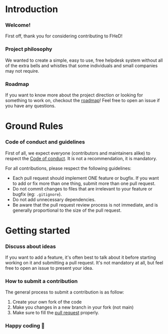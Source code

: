 # Introduction

### Welcome!

First off, thank you for considering contributing to FHeD!

### Project philosophy

We wanted to create a simple, easy to use, free helpdesk system without all of the extra bells and whistles that some individuals and small companies may not require.

### Roadmap

If you want to know more about the project direction or looking for something to work on, checkout the [roadmap](https://github.com/luketainton/FHeD#Roadmap)!
Feel free to open an issue if you have any questions.

# Ground Rules

### Code of conduct and guidelines

First of all, we expect everyone (contributors and maintainers alike) to respect the [Code of conduct](https://github.com/luketainton/FHeD/blob/main/.github/CODE_OF_CONDUCT.md). It is not a recommendation, it is mandatory.

For all contributions, please respect the following guidelines:

* Each pull request should implement ONE feature or bugfix. If you want to add or fix more than one thing, submit more than one pull request.
* Do not commit changes to files that are irrelevant to your feature or bugfix (eg: `.gitignore`).
* Do not add unnecessary dependencies.
* Be aware that the pull request review process is not immediate, and is generally proportional to the size of the pull request.

# Getting started

### Discuss about ideas

If you want to add a feature, it's often best to talk about it before starting working on it and submitting a pull request. It's not mandatory at all, but
feel free to open an issue to present your idea.

### How to submit a contribution

The general process to submit a contribution is as follow:
1. Create your own fork of the code
2. Make you changes in a new branch in your fork (not main)
3. Make sure to fill the [pull request](https://github.com/luketainton/FHeD/blob/main/.github/PULL_REQUEST_TEMPLATE/pull_request_template.md) properly.

### Happy coding :metal:
